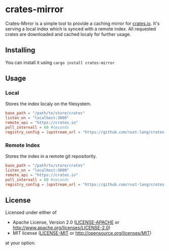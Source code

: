 # crates-mirror

Crates-Mirror is a simple tool to provide a caching mirror for [crates.io](https://crates.io/). It's serving a local index which is synced with a remote index. All requested crates are downloaded and cached localy for further usage.


## Installing

You can install it using `cargo install crates-mirror`

## Usage

### Local
Stores the index localy on the filesystem.
```toml
base_path = "/path/to/store/crates"
listen_on = "localhost:3000"
remote_api = "https://crates.io"
poll_intervall = 60 #seconds
registry_config = {upstream_url = "https://github.com/rust-lang/crates.io-index"}
```
### Remote Index
Stores the index in a remote git repositority.
```toml
base_path = "/path/to/store/crates"
listen_on = "localhost:3000"
remote_api = "https://crates.io"
poll_intervall = 60 #seconds
registry_config = {upstream_url = "https://github.com/rust-lang/crates.io-index", origin_url = "git@own.host/whatever"}
```

## License

Licensed under either of

 * Apache License, Version 2.0 ([LICENSE-APACHE](LICENSE-APACHE) or http://www.apache.org/licenses/LICENSE-2.0)
 * MIT license ([LICENSE-MIT](LICENSE-MIT) or http://opensource.org/licenses/MIT)

at your option.